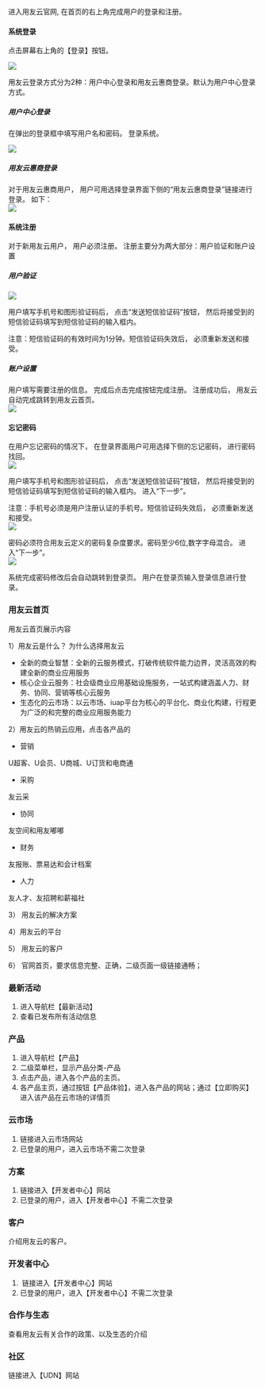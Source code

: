 进入用友云官网, 在首页的右上角完成用户的登录和注册。

#### 系统登录

点击屏幕右上角的【登录】按钮。

![](/articles/yycloud/2-/images/0.png)

用友云登录方式分为2种：用户中心登录和用友云惠商登录。默认为用户中心登录方式。

##### 用户中心登录

在弹出的登录框中填写用户名和密码。 登录系统。

![](/articles/yycloud/2-/images/90871.png)

##### 用友云惠商登录

对于用友云惠商用户， 用户可用选择登录界面下侧的“用友云惠商登录”链接进行登录。 如下：  
![](/articles/yycloud/2-/images/96da4.png)

#### 系统注册

对于新用友云用户， 用户必须注册。 注册主要分为两大部分：用户验证和账户设置

##### 用户验证

![](/articles/yycloud/2-/images/9cdf2.png)

用户填写手机号和图形验证码后， 点击“发送短信验证码”按钮， 然后将接受到的短信验证码填写到短信验证码的输入框内。

注意：短信验证码的有效时间为1分钟。短信验证码失效后， 必须重新发送和接受。

##### 账户设置

用户填写需要注册的信息。 完成后点击完成按钮完成注册。 注册成功后， 用友云自动完成跳转到用友云首页。  
![](/articles/yycloud/2-/images/a51e0.png)

#### 忘记密码

在用户忘记密码的情况下， 在登录界面用户可用选择下侧的忘记密码， 进行密码找回。  
![](/articles/yycloud/2-/images/aee49.png)

用户填写手机号和图形验证码后， 点击“发送短信验证码”按钮， 然后将接受到的短信验证码填写到短信验证码的输入框内。 进入“下一步”。

注意：手机号必须是用户注册认证的手机号。短信验证码失效后， 必须重新发送和接受。  
![](/articles/yycloud/2-/images/bddc7.png)

密码必须符合用友云定义的密码复杂度要求。密码至少6位,数字字母混合。 进入“下一步”。  
![](/articles/yycloud/2-/images/c5842.png)

系统完成密码修改后会自动跳转到登录页。 用户在登录页输入登录信息进行登录。

### 用友云首页

用友云首页展示内容

​1）用友云是什么？ 为什么选择用友云

* 全新的商业智慧：全新的云服务模式，打破传统软件能力边界，灵活高效的构建全新的商业应用服务
* 核心企业云服务：社会级商业应用基础设施服务，一站式构建涵盖人力、财务、协同、营销等核心云服务
* 生态化的云市场：以云市场、iuap平台为核心的平台化、商业化构建，行程更为广泛的和完整的商业应用服务能力

2）用友云的热销云应用，点击各产品的

* 营销

U超客、U会员、U商城、U订货和电商通

* 采购

友云采

* 协同

友空间和用友嘟嘟

* 财务

友报账、票易达和会计档案

* 人力

友人才、友招聘和薪福社

3​） 用友云的解决方案

4​）用友云的平台

5​） 用友云的客户

6）​ 官网首页，要求信息完整、正确，二级页面一级链接通畅；

### 最新活动

1.  进入导航栏【最新活动】
2. 查看已发布所有活动信息

### 产品

1. 进入导航栏【产品】
2. 二级菜单栏，显示产品分类-产品
3. 点击产品，进入各个产品的主页。
4. 各产品主页，通过按钮【产品体验】，进入各产品的网站；通过【立即购买】进入该产品在云市场的详情页

### 云市场

1. 链接进入云市场网站
2. 已登录的用户，进入云市场不需二次登录

### 方案

1. 链接进入【开发者中心】网站
2. 已登录的用户，进入【开发者中心】不需二次登录

### 客户

介绍用友云的客户。

### 开发者中心

1. ​ 链接进入【开发者中心】网站
2.  已登录的用户，进入【开发者中心】不需二次登录

### 合作与生态

查看用友云有关合作的政策、以及生态的介绍

### 社区

链接进入【UDN】网站

